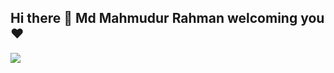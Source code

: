## Hi there 👋 Md Mahmudur Rahman welcoming you ❤️

![](https://komarev.com/ghpvc/?username=dev-mehedi&color=green&abbreviated=true)
